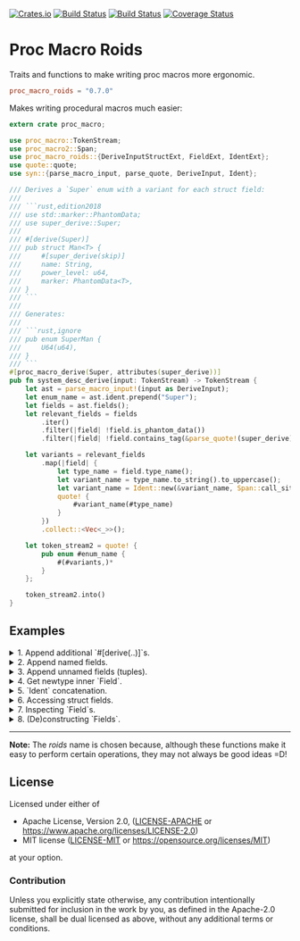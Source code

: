 [![Crates.io](https://img.shields.io/crates/v/proc_macro_roids.svg)](https://crates.io/crates/proc_macro_roids)
[![Build Status](https://ci.appveyor.com/api/projects/status/github/azriel91/proc_macro_roids?branch=master&svg=true)](https://ci.appveyor.com/project/azriel91/proc_macro_roids/branch/master)
[![Build Status](https://travis-ci.org/azriel91/proc_macro_roids.svg?branch=master)](https://travis-ci.org/azriel91/proc_macro_roids)
[![Coverage Status](https://codecov.io/gh/azriel91/proc_macro_roids/branch/master/graph/badge.svg)](https://codecov.io/gh/azriel91/proc_macro_roids)

# Proc Macro Roids

Traits and functions to make writing proc macros more ergonomic.

```toml
proc_macro_roids = "0.7.0"
```

Makes writing procedural macros much easier:

```rust
extern crate proc_macro;

use proc_macro::TokenStream;
use proc_macro2::Span;
use proc_macro_roids::{DeriveInputStructExt, FieldExt, IdentExt};
use quote::quote;
use syn::{parse_macro_input, parse_quote, DeriveInput, Ident};

/// Derives a `Super` enum with a variant for each struct field:
///
/// ```rust,edition2018
/// use std::marker::PhantomData;
/// use super_derive::Super;
///
/// #[derive(Super)]
/// pub struct Man<T> {
///     #[super_derive(skip)]
///     name: String,
///     power_level: u64,
///     marker: PhantomData<T>,
/// }
/// ```
///
/// Generates:
///
/// ```rust,ignore
/// pub enum SuperMan {
///     U64(u64),
/// }
/// ```
#[proc_macro_derive(Super, attributes(super_derive))]
pub fn system_desc_derive(input: TokenStream) -> TokenStream {
    let ast = parse_macro_input!(input as DeriveInput);
    let enum_name = ast.ident.prepend("Super");
    let fields = ast.fields();
    let relevant_fields = fields
        .iter()
        .filter(|field| !field.is_phantom_data())
        .filter(|field| !field.contains_tag(&parse_quote!(super_derive), &parse_quote!(skip)));

    let variants = relevant_fields
        .map(|field| {
            let type_name = field.type_name();
            let variant_name = type_name.to_string().to_uppercase();
            let variant_name = Ident::new(&variant_name, Span::call_site());
            quote! {
                #variant_name(#type_name)
            }
        })
        .collect::<Vec<_>>();

    let token_stream2 = quote! {
        pub enum #enum_name {
            #(#variants,)*
        }
    };

    token_stream2.into()
}
```

## Examples

<details>

<summary>1. Append additional `#[derive(..)]`s.</summary>

This works for function-like or attribute proc macros.

```rust
extern crate proc_macro;

use proc_macro::TokenStream;
use proc_macro_roids::DeriveInputExt;
use quote::quote;
use syn::{parse_macro_input, parse_quote, DeriveInput};

#[proc_macro_attribute]
pub fn copy(_args: TokenStream, item: TokenStream) -> TokenStream {
    // Example input:
    //
    // #[derive(Debug)]
    // struct Struct;
    let mut ast = parse_macro_input!(item as DeriveInput);

    // Append the derives.
    let derives = parse_quote!(Clone, Copy);
    ast.append_derives(derives);

    // Example output:
    //
    // #[derive(Debug, Clone, Copy)]
    // struct Struct;
    TokenStream::from(quote! { #ast })
}
```

</details>

<details>

<summary>2. Append named fields.</summary>

This works for structs with named fields or unit structs.

```rust
extern crate proc_macro;

use proc_macro::TokenStream;
use proc_macro_roids::FieldsNamedAppend;
use quote::quote;
use syn::{parse_macro_input, parse_quote, DeriveInput, FieldsNamed};

/// Example usage:
///
/// ```rust
/// use macro_crate::append_cd;
///
/// #[append_cd]
/// struct StructNamed { a: u32, b: i32 }
/// ```
#[proc_macro_attribute]
pub fn append_cd(_args: TokenStream, item: TokenStream) -> TokenStream {
    // Example input:
    //
    // struct StructNamed { a: u32, b: i32 }
    let mut ast = parse_macro_input!(item as DeriveInput);

    // Append the fields.
    let fields_additional: FieldsNamed = parse_quote!({ c: i64, d: usize });
    ast.append_named(fields_additional);

    // Example output:
    //
    // struct StructNamed { a: u32, b: i32, c: i64, d: usize }
    TokenStream::from(quote! { #ast })
}
```

</details>

<details>

<summary>3. Append unnamed fields (tuples).</summary>

This works for structs with unnamed fields or unit structs.

```rust
extern crate proc_macro;

use proc_macro::TokenStream;
use proc_macro_roids::FieldsUnnamedAppend;
use quote::quote;
use syn::{parse_macro_input, parse_quote, DeriveInput, FieldsUnnamed};

/// Example usage:
///
/// ```rust
/// use macro_crate::append_i64_usize;
///
/// #[append_i64_usize]
/// struct StructUnit;
/// ```
#[proc_macro_attribute]
pub fn append_i64_usize(_args: TokenStream, item: TokenStream) -> TokenStream {
    // Example input:
    //
    // struct StructUnit;
    let mut ast = parse_macro_input!(item as DeriveInput);

    // Append the fields.
    let fields_additional: FieldsUnnamed = parse_quote!((i64, usize));
    ast.append_unnamed(fields_additional);

    // Example output:
    //
    // struct StructUnit(i64, usize);
    TokenStream::from(quote! { #ast })
}
```

</details>

<details>

<summary>4. Get newtype inner `Field`.</summary>

This works for structs with unnamed fields or unit structs.

```rust
extern crate proc_macro;

use proc_macro::TokenStream;
use proc_macro_roids::DeriveInputNewtypeExt;
use quote::quote;
use syn::{parse_macro_input, parse_quote, DeriveInput, Type};

#[proc_macro_derive(Deref)]
pub fn derive_deref(item: TokenStream) -> TokenStream {
    // Example input:
    //
    // #[derive(Deref)]
    // struct Newtype(u32);
    let mut ast = parse_macro_input!(item as DeriveInput);

    // Get the inner field.
    let inner_field = ast.inner_type();

    // Implement `Deref`
    let type_name = &ast.ident;
    let token_stream_2 = quote! {
        #ast

        impl std::ops::Deref for #type_name {
            type Target = #inner_type;
            fn deref(&self) -> &Self::Target {
                &self.0
            }
        }
    }
    TokenStream::from(token_stream_2)
}
```

</details>


<details>

<summary>5. `Ident` concatenation.</summary>

```rust,edition2018
use proc_macro_roids::IdentExt;
use proc_macro2::Span;
use syn::Ident;

# fn main() {
let one = Ident::new("One", Span::call_site());
assert_eq!(Ident::new("OneSuffix", Span::call_site()), one.append("Suffix"));
assert_eq!(Ident::new("PrefixOne", Span::call_site()), one.prepend("Prefix"));

let two = Ident::new("Two", Span::call_site());
assert_eq!(Ident::new("OneTwo", Span::call_site()), one.append(&two));
assert_eq!(Ident::new("TwoOne", Span::call_site()), one.prepend(&two));
# }
```

</details>

<details>

<summary>6. Accessing struct fields.</summary>

```rust,edition2018
use proc_macro_roids::DeriveInputStructExt;
use syn::{parse_quote, DeriveInput, Fields};

# fn main() {
let ast: DeriveInput = parse_quote! {
    struct Named {}
};

if let Fields::Named(..) = ast.fields() {
    // do something
}
# }
```

</details>

<details>

<summary>7. Inspecting `Field`s.</summary>

```rust,edition2018
use proc_macro_roids::FieldExt;
use proc_macro2::Span;
use syn::{parse_quote, Fields, FieldsNamed, Lit, LitStr, Meta, MetaNameValue, NestedMeta};

let fields_named: FieldsNamed = parse_quote! {{
    #[my::derive(tag::name(param = "value"))]
    pub name: PhantomData<T>,
}};
let fields = Fields::from(fields_named);
let field = fields.iter().next().expect("Expected field to exist.");

assert_eq!(field.type_name(), "PhantomData");
assert!(field.is_phantom_data());
assert!(field.contains_tag(&parse_quote!(my::derive), &parse_quote!(tag::name)));
assert_eq!(
    field.tag_parameter(
        &parse_quote!(my::derive),
        &parse_quote!(tag::name),
    ).expect("Expected parameter to exist."),
    NestedMeta::Meta(Meta::NameValue(MetaNameValue {
        path: parse_quote!(param),
        eq_token: Default::default(),
        lit: Lit::Str(LitStr::new("value", Span::call_site())),
    })),
);
```

</details>

<details>

<summary>8. (De)constructing `Fields`.</summary>

```rust,edition2018
# use std::str::FromStr;
#
use proc_macro_roids::{DeriveInputStructExt, FieldsExt};
# use proc_macro2::{Span, TokenStream};
# use syn::{parse_quote, DeriveInput};
# use quote::quote;
#
// Need to generate code that instantiates `MyEnum::Struct`:
// enum MyEnum {
//     Struct {
//         field_0: u32,
//         field_1: u32,
//     }
// }

let ast: DeriveInput = parse_quote! {
    struct Struct {
        field_0: u32,
        field_1: u32,
    }
};
let fields = ast.fields();
let construction_form = fields.construction_form();
let tokens = quote! { MyEnum::Struct #construction_form };

let expected = TokenStream::from_str("MyEnum::Struct { field_0, field_1, }").unwrap();
assert_eq!(expected.to_string(), tokens.to_string());
```

</details>

---

**Note:** The *roids* name is chosen because, although these functions make it easy to perform
certain operations, they may not always be good ideas =D!

## License

Licensed under either of

* Apache License, Version 2.0, ([LICENSE-APACHE](LICENSE-APACHE) or https://www.apache.org/licenses/LICENSE-2.0)
* MIT license ([LICENSE-MIT](LICENSE-MIT) or https://opensource.org/licenses/MIT)

at your option.

### Contribution

Unless you explicitly state otherwise, any contribution intentionally
submitted for inclusion in the work by you, as defined in the Apache-2.0
license, shall be dual licensed as above, without any additional terms or
conditions.
